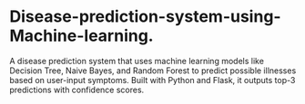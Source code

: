 # Disease-prediction-system-using-Machine-learning.
A disease prediction system that uses machine learning models like Decision Tree, Naive Bayes, and Random Forest to predict possible illnesses based on user-input symptoms. Built with Python and Flask, it outputs top-3 predictions with confidence scores.
